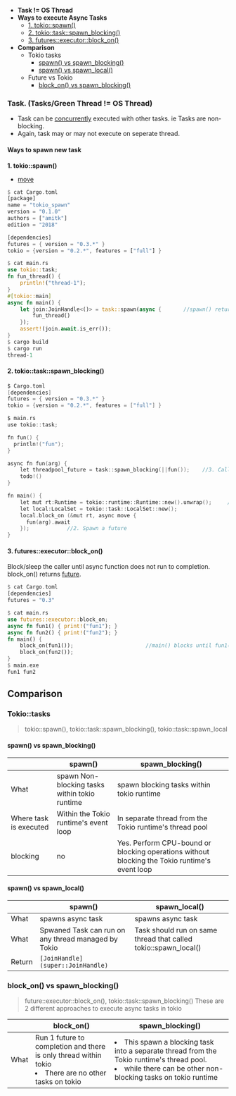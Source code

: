 - **Task != OS Thread**
- **Ways to execute Async Tasks**
  - [1. tokio::spawn()](#tos)
  - [2. tokio::task::spawn_blocking()](#tosb)
  - [3. futures::executor::block_on()](#bo)
- **Comparison**
  - Tokio tasks
    - [spawn() vs spawn_blocking()](#vs1)
    - [spawn() vs spawn_local()](#vs2)
  - Future vs Tokio
    - [block_on() vs spawn_blocking()](#vs3)


### Task. (Tasks/Green Thread != OS Thread)
- Task can be [concurrently]() executed with other tasks. ie Tasks are non-blocking.
- Again, task may or may not execute on seperate thread.

#### Ways to spawn new task
<a name=tos></a>
**1. tokio::spawn()**
- [move](/Languages/Programming_Languages/Rust/Functions)
```rs
$ cat Cargo.toml
[package]
name = "tokio_spawn"
version = "0.1.0"
authors = ["amitk"]
edition = "2018"

[dependencies]
futures = { version = "0.3.*" }
tokio = {version = "0.2.*", features = ["full"] }

$ cat main.rs
use tokio::task;
fn fun_thread() {
    println!("thread-1");
}
#[tokio::main]
async fn main() {
    let join:JoinHandle<()> = task::spawn(async {		//spawn() returns `struct JoinHandle`
        fun_thread()
    });
    assert!(join.await.is_err());
}
$ cargo build
$ cargo run
thread-1
```

<a name=tosb></a>
#### 2. tokio::task::spawn_blocking()
```c
$ Cargo.toml
[dependencies]
futures = { version = "0.3.*" }
tokio = {version = "0.2.*", features = ["full"] }

$ main.rs
use tokio::task;

fn fun() {
  println!("fun");
}

async fn fun(arg) {
    let threadpool_future = task::spawn_blocking(||fun());    //3. Call blocking or CPU-intensive function in seperate thread
    todo!()
}

fn main() {
    let mut rt:Runtime = tokio::runtime::Runtime::new().unwrap();     //1. Start tokio runtime
    let local:LocalSet = tokio::task::LocalSet::new();
    local.block_on (&mut rt, async move {
      fun(arg).await
    });            //2. Spawn a future
}
```

<a name=bo></a>
#### 3. futures::executor::block_on() 
Block/sleep the caller until async function does not run to completion. block_on() returns [future](/Languages/Programming_Languages/Rust/Triat_Interface).
```rs
$ cat Cargo.toml
[dependencies]
futures = "0.3"

$ cat main.rs
use futures::executor::block_on;
async fn fun1() { print!("fun1"); }
async fn fun2() { print!("fun2"); }
fn main() {
    block_on(fun1());                       //main() blocks until fun1(),fun2() does not compelte
    block_on(fun2());
}
$ main.exe
fun1 fun2
```

## Comparison
### Tokio::tasks
> tokio::spawn(), tokio::task::spawn_blocking(), tokio::task::spawn_local

<a name=vs1></a>
#### spawn() vs spawn_blocking()
| | spawn() | spawn_blocking() |
|---|---|---|
| What | spawn Non-blocking tasks within tokio runtime | spawn blocking tasks within tokio runtime |
| Where task is executed | Within the Tokio runtime's event loop | In separate thread from the Tokio runtime's thread pool |
| blocking | no | Yes. Perform CPU-bound or blocking operations without blocking the Tokio runtime's event loop |

<a name=vs2></a>
#### spawn() vs spawn_local()
||spawn()|spawn_local()|
|---|---|---|
|What|spawns async task|spawns async task|
|What|Spwaned Task can run on any thread managed by Tokio|Task should run on same thread that called tokio::spawn_local()|
|Return|`[JoinHandle](super::JoinHandle)`||

<a name=vs3></a>
### block_on() vs spawn_blocking()
> future::executor::block_on(), tokio::task::spawn_blocking() These are 2 different approaches to execute async tasks in tokio

|| block_on() | spawn_blocking() |
|---|---|---|
|What|Run 1 future to completion and there is only thread within tokio<li>There are no other tasks on tokio</li>|<li>This spawn a blocking task into a separate thread from the Tokio runtime's thread pool.</li><li>while there can be other non-blocking tasks on tokio runtime</li>|
